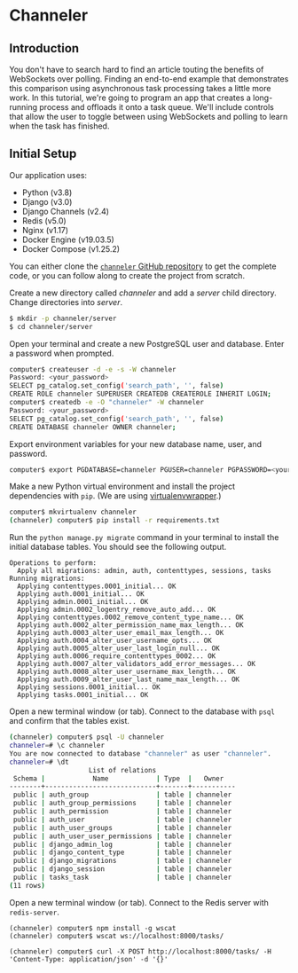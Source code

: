 # Channeler

## Introduction

You don't have to search hard to find an article touting the benefits of WebSockets over polling. Finding an end-to-end example that demonstrates this comparison using asynchronous task processing takes a little more work. In this tutorial, we're going to program an app that creates a long-running process and offloads it onto a task queue. We'll include controls that allow the user to toggle between using WebSockets and polling to learn when the task has finished.

## Initial Setup

Our application uses:

- Python (v3.8)
- Django (v3.0)
- Django Channels (v2.4)
- Redis (v5.0)
- Nginx (v1.17)
- Docker Engine (v19.03.5)
- Docker Compose (v1.25.2)

You can either clone the [`channeler` GitHub repository]() to get the complete code, or you can follow along to create the project from scratch.

Create a new directory called *channeler* and add a *server* child directory. Change directories into *server*.

```sh
$ mkdir -p channeler/server
$ cd channeler/server
```





Open your terminal and create a new PostgreSQL user and database. Enter a password when prompted.

```bash
computer$ createuser -d -e -s -W channeler
Password: <your_password>
SELECT pg_catalog.set_config('search_path', '', false)
CREATE ROLE channeler SUPERUSER CREATEDB CREATEROLE INHERIT LOGIN;
computer$ createdb -e -O "channeler" -W channeler
Password: <your_password>
SELECT pg_catalog.set_config('search_path', '', false)
CREATE DATABASE channeler OWNER channeler;
```

Export environment variables for your new database name, user, and password.

```bash
computer$ export PGDATABASE=channeler PGUSER=channeler PGPASSWORD=<your_password> PGHOST=localhost PGPORT=5432
```

Make a new Python virtual environment and install the project dependencies with `pip`. (We are using [virtualenvwrapper](https://virtualenvwrapper.readthedocs.io/en/latest/).)

```bash
computer$ mkvirtualenv channeler
(channeler) computer$ pip install -r requirements.txt
```

Run the `python manage.py migrate` command in your terminal to install the initial database tables. You should see the following output.

```
Operations to perform:
  Apply all migrations: admin, auth, contenttypes, sessions, tasks
Running migrations:
  Applying contenttypes.0001_initial... OK
  Applying auth.0001_initial... OK
  Applying admin.0001_initial... OK
  Applying admin.0002_logentry_remove_auto_add... OK
  Applying contenttypes.0002_remove_content_type_name... OK
  Applying auth.0002_alter_permission_name_max_length... OK
  Applying auth.0003_alter_user_email_max_length... OK
  Applying auth.0004_alter_user_username_opts... OK
  Applying auth.0005_alter_user_last_login_null... OK
  Applying auth.0006_require_contenttypes_0002... OK
  Applying auth.0007_alter_validators_add_error_messages... OK
  Applying auth.0008_alter_user_username_max_length... OK
  Applying auth.0009_alter_user_last_name_max_length... OK
  Applying sessions.0001_initial... OK
  Applying tasks.0001_initial... OK
```

Open a new terminal window (or tab). Connect to the database with `psql` and confirm that the tables exist.

```bash
(channeler) computer$ psql -U channeler
channeler=# \c channeler
You are now connected to database "channeler" as user "channeler".
channeler=# \dt
                    List of relations
 Schema |            Name            | Type  |   Owner
--------+----------------------------+-------+-----------
 public | auth_group                 | table | channeler
 public | auth_group_permissions     | table | channeler
 public | auth_permission            | table | channeler
 public | auth_user                  | table | channeler
 public | auth_user_groups           | table | channeler
 public | auth_user_user_permissions | table | channeler
 public | django_admin_log           | table | channeler
 public | django_content_type        | table | channeler
 public | django_migrations          | table | channeler
 public | django_session             | table | channeler
 public | tasks_task                 | table | channeler
(11 rows)
```

Open a new terminal window (or tab). Connect to the Redis server with `redis-server`.

```
(channeler) computer$ npm install -g wscat
(channeler) computer$ wscat ws://localhost:8000/tasks/
```

```
(channeler) computer$ curl -X POST http://localhost:8000/tasks/ -H 'Content-Type: application/json' -d '{}'
```